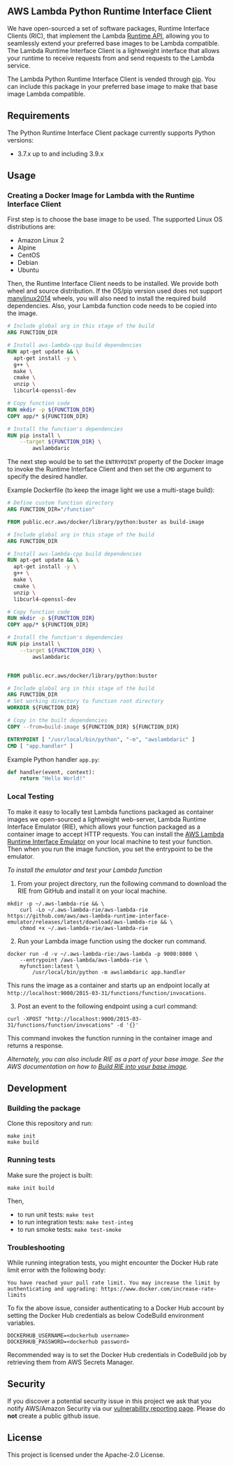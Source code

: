 ## AWS Lambda Python Runtime Interface Client

We have open-sourced a set of software packages, Runtime Interface Clients (RIC), that implement the Lambda
 [Runtime API](https://docs.aws.amazon.com/lambda/latest/dg/runtimes-api.html), allowing you to seamlessly extend your preferred
  base images to be Lambda compatible.
The Lambda Runtime Interface Client is a lightweight interface that allows your runtime to receive requests from and send requests to the Lambda service.

The Lambda Python Runtime Interface Client is vended through [pip](https://pypi.org/project/awslambdaric). 
You can include this package in your preferred base image to make that base image Lambda compatible.

## Requirements
The Python Runtime Interface Client package currently supports Python versions:
 - 3.7.x up to and including 3.9.x

## Usage

### Creating a Docker Image for Lambda with the Runtime Interface Client
First step is to choose the base image to be used. The supported Linux OS distributions are:

 - Amazon Linux 2
 - Alpine
 - CentOS
 - Debian
 - Ubuntu


Then, the Runtime Interface Client needs to be installed. We provide both wheel and source distribution.
If the OS/pip version used does not support [manylinux2014](https://www.python.org/dev/peps/pep-0599/) wheels, you will also need to install the required build dependencies.
Also, your Lambda function code needs to be copied into the image.

```dockerfile
# Include global arg in this stage of the build
ARG FUNCTION_DIR

# Install aws-lambda-cpp build dependencies
RUN apt-get update && \
  apt-get install -y \
  g++ \
  make \
  cmake \
  unzip \
  libcurl4-openssl-dev

# Copy function code
RUN mkdir -p ${FUNCTION_DIR}
COPY app/* ${FUNCTION_DIR}

# Install the function's dependencies
RUN pip install \
    --target ${FUNCTION_DIR} \
        awslambdaric
```

The next step would be to set the `ENTRYPOINT` property of the Docker image to invoke the Runtime Interface Client and then set the `CMD` argument to specify the desired handler.

Example Dockerfile (to keep the image light we use a multi-stage build):
```dockerfile
# Define custom function directory
ARG FUNCTION_DIR="/function"

FROM public.ecr.aws/docker/library/python:buster as build-image

# Include global arg in this stage of the build
ARG FUNCTION_DIR

# Install aws-lambda-cpp build dependencies
RUN apt-get update && \
  apt-get install -y \
  g++ \
  make \
  cmake \
  unzip \
  libcurl4-openssl-dev

# Copy function code
RUN mkdir -p ${FUNCTION_DIR}
COPY app/* ${FUNCTION_DIR}

# Install the function's dependencies
RUN pip install \
    --target ${FUNCTION_DIR} \
        awslambdaric


FROM public.ecr.aws/docker/library/python:buster

# Include global arg in this stage of the build
ARG FUNCTION_DIR
# Set working directory to function root directory
WORKDIR ${FUNCTION_DIR}

# Copy in the built dependencies
COPY --from=build-image ${FUNCTION_DIR} ${FUNCTION_DIR}

ENTRYPOINT [ "/usr/local/bin/python", "-m", "awslambdaric" ]
CMD [ "app.handler" ]
```

Example Python handler `app.py`:
```python
def handler(event, context):
    return "Hello World!"
```

### Local Testing

To make it easy to locally test Lambda functions packaged as container images we open-sourced a lightweight web-server, Lambda Runtime Interface Emulator (RIE), which allows your function packaged as a container image to accept HTTP requests. You can install the [AWS Lambda Runtime Interface Emulator](https://github.com/aws/aws-lambda-runtime-interface-emulator) on your local machine to test your function. Then when you run the image function, you set the entrypoint to be the emulator. 

*To install the emulator and test your Lambda function*

1) From your project directory, run the following command to download the RIE from GitHub and install it on your local machine. 

```shell script
mkdir -p ~/.aws-lambda-rie && \
    curl -Lo ~/.aws-lambda-rie/aws-lambda-rie https://github.com/aws/aws-lambda-runtime-interface-emulator/releases/latest/download/aws-lambda-rie && \
    chmod +x ~/.aws-lambda-rie/aws-lambda-rie
```
2) Run your Lambda image function using the docker run command. 

```shell script
docker run -d -v ~/.aws-lambda-rie:/aws-lambda -p 9000:8080 \
    --entrypoint /aws-lambda/aws-lambda-rie \
    myfunction:latest \
        /usr/local/bin/python -m awslambdaric app.handler
```

This runs the image as a container and starts up an endpoint locally at `http://localhost:9000/2015-03-31/functions/function/invocations`. 

3) Post an event to the following endpoint using a curl command: 

```shell script
curl -XPOST "http://localhost:9000/2015-03-31/functions/function/invocations" -d '{}'
```

This command invokes the function running in the container image and returns a response.

*Alternately, you can also include RIE as a part of your base image. See the AWS documentation on how to [Build RIE into your base image](https://docs.aws.amazon.com/lambda/latest/dg/images-test.html#images-test-alternative).*


## Development

### Building the package
Clone this repository and run:

```shell script
make init
make build
```

### Running tests

Make sure the project is built:
```shell script
make init build
```
Then,
* to run unit tests: `make test`
* to run integration tests: `make test-integ`
* to run smoke tests: `make test-smoke`

### Troubleshooting
While running integration tests, you might encounter the Docker Hub rate limit error with the following body:
```
You have reached your pull rate limit. You may increase the limit by authenticating and upgrading: https://www.docker.com/increase-rate-limits
```
To fix the above issue, consider authenticating to a Docker Hub account by setting the Docker Hub credentials as below CodeBuild environment variables.
```shell script
DOCKERHUB_USERNAME=<dockerhub username>
DOCKERHUB_PASSWORD=<dockerhub password>
```
Recommended way is to set the Docker Hub credentials in CodeBuild job by retrieving them from AWS Secrets Manager.
## Security

If you discover a potential security issue in this project we ask that you notify AWS/Amazon Security via our [vulnerability reporting page](http://aws.amazon.com/security/vulnerability-reporting/). Please do **not** create a public github issue.

## License

This project is licensed under the Apache-2.0 License.